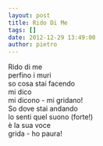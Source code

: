 ```yaml
---
layout: post
title: Rido Di Me
tags: []
date: 2012-12-29 13:49:00
author: pietro
---
```

Rido di me<br/>perfino i muri<br/>so cosa stai facendo<br/>mi dico<br/>mi dicono - mi gridano!<br/>So dove stai andando<br/>lo senti quel suono (forte!)<br/>è la sua voce<br/>grida - ho paura!
